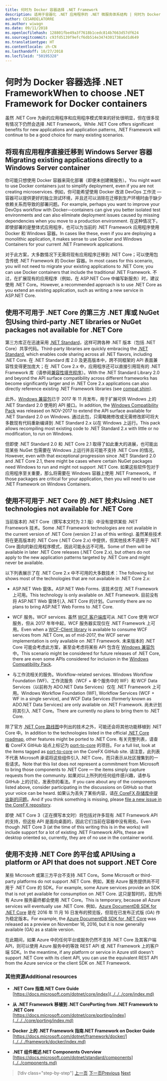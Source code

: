 ```yaml
---
title: 何时为 Docker 容器选择 .NET Framework
description: 适用于容器化 .NET 应用程序的 .NET 微服务体系结构 | 何时为 Docker 容器选择 .NET Framework
author: CESARDELATORRE
ms.author: wiwagn
ms.date: 09/11/2018
ms.openlocfilehash: 128801fbe49a3f7618b1cedc814b7663d57df624
ms.sourcegitcommit: c93fd5139f9efcf6db514e3474301738a6d1d649
ms.translationtype: HT
ms.contentlocale: zh-CN
ms.lasthandoff: 10/27/2018
ms.locfileid: "50195328"
---
```

# <a name="when-to-choose-net-framework-for-docker-containers"></a><span data-ttu-id="e65e0-103">何时为 Docker 容器选择 .NET Framework</span><span class="sxs-lookup"><span data-stu-id="e65e0-103">When to choose .NET Framework for Docker containers</span></span>

<span data-ttu-id="e65e0-104">虽然 .NET Core 为新的应用程序和应用程序模式带来的好处很明显，但在很多现有情况下仍然会选择 .NET Framework。</span><span class="sxs-lookup"><span data-stu-id="e65e0-104">While .NET Core offers significant benefits for new applications and application patterns, .NET Framework will continue to be a good choice for many existing scenarios.</span></span>

## <a name="migrating-existing-applications-directly-to-a-windows-server-container"></a><span data-ttu-id="e65e0-105">将现有应用程序直接迁移到 Windows Server 容器</span><span class="sxs-lookup"><span data-stu-id="e65e0-105">Migrating existing applications directly to a Windows Server container</span></span>

<span data-ttu-id="e65e0-106">你可能只想使用 Docker 容器来简化部署（即便未创建微服务）。</span><span class="sxs-lookup"><span data-stu-id="e65e0-106">You might want to use Docker containers just to simplify deployment, even if you are not creating microservices.</span></span> <span data-ttu-id="e65e0-107">例如，你可能希望使用 Docker 改进 DevOps 工作流 — 容器可以提供更好的独立测试环境，并且还可以消除在迁移到生产环境时由于缺少依赖关系而导致的部署问题。</span><span class="sxs-lookup"><span data-stu-id="e65e0-107">For example, perhaps you want to improve your DevOps workflow with Docker—containers can give you better isolated test environments and can also eliminate deployment issues caused by missing dependencies when you move to a production environment.</span></span> <span data-ttu-id="e65e0-108">在这种情况下，即使部署的是整体式应用程序，也可以为当前的 .NET Framework 应用程序使用 Docker 和 Windows 容器。</span><span class="sxs-lookup"><span data-stu-id="e65e0-108">In cases like these, even if you are deploying a monolithic application, it makes sense to use Docker and Windows Containers for your current .NET Framework applications.</span></span>

<span data-ttu-id="e65e0-109">对于此方案，大多数情况下无需将现有应用程序迁移到 .NET Core；可以使用包含传统 .NET Framework 的 Docker 容器。</span><span class="sxs-lookup"><span data-stu-id="e65e0-109">In most cases for this scenario, you will not need to migrate your existing applications to .NET Core; you can use Docker containers that include the traditional .NET Framework.</span></span> <span data-ttu-id="e65e0-110">不过，在扩展现有的应用程序（例如，在 ASP.NET Core 中编写新服务）时，建议使用 .NET Core。</span><span class="sxs-lookup"><span data-stu-id="e65e0-110">However, a recommended approach is to use .NET Core as you extend an existing application, such as writing a new service in ASP.NET Core.</span></span>

## <a name="using-third-party-net-libraries-or-nuget-packages-not-available-for-net-core"></a><span data-ttu-id="e65e0-111">使用不可用于 .NET Core 的第三方 .NET 库或 NuGet 包</span><span class="sxs-lookup"><span data-stu-id="e65e0-111">Using third-party .NET libraries or NuGet packages not available for .NET Core</span></span>

<span data-ttu-id="e65e0-112">第三方库正在迅速采用 [.NET Standard](../../net-standard.md)，这样可跨各种 .NET 版本（包括 .NET Core）共享代码。</span><span class="sxs-lookup"><span data-stu-id="e65e0-112">Third-party libraries are quickly embracing the [.NET Standard](../../net-standard.md), which enables code sharing across all .NET flavors, including .NET Core.</span></span> <span data-ttu-id="e65e0-113">在 .NET Standard 库 2.0 及更高版本中，跨不同框架的 API 表面兼容性变得更加庞大；在 .NET Core 2.x 中，应用程序还可以直接引用现有的 .NET Framework 库（请参阅[兼容性填充程序](https://github.com/dotnet/standard/blob/master/docs/netstandard-20/README.md#net-framework-461-supporting-net-standard-20)）。</span><span class="sxs-lookup"><span data-stu-id="e65e0-113">With the .NET Standard Library 2.0 and beyond the API surface compatibility across different frameworks has become significantly larger and in .NET Core 2.x applications can also directly reference existing .NET Framework libraries (see [compat shim](https://github.com/dotnet/standard/blob/master/docs/netstandard-20/README.md#net-framework-461-supporting-net-standard-20)).</span></span>

<span data-ttu-id="e65e0-114">此外，[Windows 兼容包](../../../core/porting/windows-compat-pack.md)已于 2017 年 11 月发布，用于扩展可供 Windows 上的 .NET Standard 2.0 使用的 API 接口。</span><span class="sxs-lookup"><span data-stu-id="e65e0-114">In addition, the [Windows Compatibility Pack](../../../core/porting/windows-compat-pack.md) was released on NOV-2017 to extend the API surface available for .NET Standard 2.0 on Windows.</span></span> <span data-ttu-id="e65e0-115">通过此包，只需略微修改或无需修改即可将大多数现有代码重新编译到 .NET Standard 2.x 以在 Windows 上运行。</span><span class="sxs-lookup"><span data-stu-id="e65e0-115">This pack allows recompiling most existing code to .NET Standard 2.x with little or no modification, to run on Windows.</span></span>

<span data-ttu-id="e65e0-116">但即使 .NET Standard 2.0 和 .NET Core 2.1 取得了如此重大的进展，也可能出现某些 NuGet 包需要在 Windows 上运行并且可能不支持 .NET Core 的情况。</span><span class="sxs-lookup"><span data-stu-id="e65e0-116">However, even with that exceptional progression since .NET Standard 2.0 and .NET Core 2.1, there might be cases where certain NuGet packages need Windows to run and might not support .NET Core.</span></span> <span data-ttu-id="e65e0-117">如果这些软件包对于应用程序至关重要，那么将需要在 Windows 容器上使用 .NET Framework。</span><span class="sxs-lookup"><span data-stu-id="e65e0-117">If those packages are critical for your application, then you will need to use .NET Framework on Windows Containers.</span></span>

## <a name="using-net-technologies-not-available-for-net-core"></a><span data-ttu-id="e65e0-118">使用不可用于 .NET Core 的 .NET 技术</span><span class="sxs-lookup"><span data-stu-id="e65e0-118">Using .NET technologies not available for .NET Core</span></span> 

<span data-ttu-id="e65e0-119">当前版本的 .NET Core（撰写本文时为 2.1 版）中没有提供某些 .NET Framework 技术。</span><span class="sxs-lookup"><span data-stu-id="e65e0-119">Some .NET Framework technologies are not available in the current version of .NET Core (version 2.1 as of this writing).</span></span> <span data-ttu-id="e65e0-120">虽然某些技术将在更高版本的 .NET Core (.NET Core 2.x) 中提供，但其他技术不适用于 .NET Core 面向的新应用程序模式，因此可能永远不可用。</span><span class="sxs-lookup"><span data-stu-id="e65e0-120">Some of them will be available in later .NET Core releases (.NET Core 2.x), but others do not apply to the new application patterns targeted by .NET Core and might never be available.</span></span>

<span data-ttu-id="e65e0-121">以下列表展示了在 .NET Core 2.x 中不可用的大多数技术：</span><span class="sxs-lookup"><span data-stu-id="e65e0-121">The following list shows most of the technologies that are not available in .NET Core 2.x:</span></span>

-   <span data-ttu-id="e65e0-122">ASP.NET Web 窗体。</span><span class="sxs-lookup"><span data-stu-id="e65e0-122">ASP.NET Web Forms.</span></span> <span data-ttu-id="e65e0-123">该技术仅在 .NET Framework 上可用。</span><span class="sxs-lookup"><span data-stu-id="e65e0-123">This technology is only available on .NET Framework.</span></span> <span data-ttu-id="e65e0-124">目前没有将 ASP.NET Web 窗体引入 .NET Core 的计划。</span><span class="sxs-lookup"><span data-stu-id="e65e0-124">Currently there are no plans to bring ASP.NET Web Forms to .NET Core.</span></span>

-   <span data-ttu-id="e65e0-125">WCF 服务。</span><span class="sxs-lookup"><span data-stu-id="e65e0-125">WCF services.</span></span> <span data-ttu-id="e65e0-126">虽然 [WCF 客户端库](https://github.com/dotnet/wcf)可从 .NET Core 使用 WCF 服务，但从 2017 年年中起，WCF 服务器实现仅在 .NET Framework 上可用。</span><span class="sxs-lookup"><span data-stu-id="e65e0-126">Even when a [WCF-Client library](https://github.com/dotnet/wcf) is available to consume WCF services from .NET Core, as of mid-2017, the WCF server implementation is only available on .NET Framework.</span></span> <span data-ttu-id="e65e0-127">未来版本的 .NET Core 可能会考虑此方案，甚至会考虑将某些 API 包含在 [Windows 兼容包](../../../core/porting/windows-compat-pack.md)中。</span><span class="sxs-lookup"><span data-stu-id="e65e0-127">This scenario might be considered for future releases of .NET Core, there are even some APIs considered for inclusion in the [Windows Compatibility Pack](../../../core/porting/windows-compat-pack.md).</span></span>

-   <span data-ttu-id="e65e0-128">与工作流相关的服务。</span><span class="sxs-lookup"><span data-stu-id="e65e0-128">Workflow-related services.</span></span> <span data-ttu-id="e65e0-129">Windows Workflow Foundation (WF)、工作流服务（WCF + 单个服务中的 WF）和 WCF Data Services（以前称为 ADO.NET Data Services）仅在 .NET Framework 上可用。</span><span class="sxs-lookup"><span data-stu-id="e65e0-129">Windows Workflow Foundation (WF), Workflow Services (WCF + WF in a single service), and WCF Data Services (formerly known as ADO.NET Data Services) are only available on .NET Framework.</span></span> <span data-ttu-id="e65e0-130">尚未计划将其引入 .NET Core。</span><span class="sxs-lookup"><span data-stu-id="e65e0-130">There are currently no plans to bring them to .NET Core.</span></span>

<span data-ttu-id="e65e0-131">除了官方 [.NET Core 路线图](https://github.com/aspnet/Home/wiki/Roadmap)中列出的技术之外，可能还会将其他功能移植到 .NET Core 中。</span><span class="sxs-lookup"><span data-stu-id="e65e0-131">In addition to the technologies listed in the official [.NET Core roadmap](https://github.com/aspnet/Home/wiki/Roadmap), other features might be ported to .NET Core.</span></span> <span data-ttu-id="e65e0-132">有关完整列表，请查看 CoreFX GitHub 站点上标记为 [port-to-core](https://github.com/dotnet/corefx/issues?q=is%3Aopen+is%3Aissue+label%3Aport-to-core) 的项目。</span><span class="sxs-lookup"><span data-stu-id="e65e0-132">For a full list, look at the items tagged as [port-to-core](https://github.com/dotnet/corefx/issues?q=is%3Aopen+is%3Aissue+label%3Aport-to-core) on the CoreFX GitHub site.</span></span> <span data-ttu-id="e65e0-133">请注意，此列表不代表 Microsoft 承诺将这些组件引入 .NET Core，而只表示从社区搜集到的一些请求。</span><span class="sxs-lookup"><span data-stu-id="e65e0-133">Note that this list does not represent a commitment from Microsoft to bring those components to .NET Core — the items simply capture requests from the community.</span></span> <span data-ttu-id="e65e0-134">如果对以上所列的任何组件感兴趣，请参与 GitHub 上的讨论，发表你的看法。</span><span class="sxs-lookup"><span data-stu-id="e65e0-134">If you care about any of the components listed above, consider participating in the discussions on GitHub so that your voice can be heard.</span></span> <span data-ttu-id="e65e0-135">如果认为丢失了某些内容，请[在 CoreFX 存储库中提出新的问题](https://github.com/dotnet/corefx/issues/new)。</span><span class="sxs-lookup"><span data-stu-id="e65e0-135">And if you think something is missing, please [file a new issue in the CoreFX repository](https://github.com/dotnet/corefx/issues/new).</span></span>

<span data-ttu-id="e65e0-136">即使 .NET Core 3（正在撰写本文时）将包括对许多现有 .NET Framework API 的支持，但这些 API 是面向桌面的，因此它们当前在容器中没有用处。</span><span class="sxs-lookup"><span data-stu-id="e65e0-136">Even though .NET Core 3 (at the time of this writing this is in the works) will include support for a lot of existing .NET Framework APIs, these are desktop oriented so, currently, they are of no use in the container world.</span></span>

## <a name="using-a-platform-or-api-that-does-not-support-net-core"></a><span data-ttu-id="e65e0-137">使用不支持 .NET Core 的平台或 API</span><span class="sxs-lookup"><span data-stu-id="e65e0-137">Using a platform or API that does not support .NET Core</span></span>

<span data-ttu-id="e65e0-138">某些 Microsoft 或第三方平台不支持 .NET Core。</span><span class="sxs-lookup"><span data-stu-id="e65e0-138">Some Microsoft or third-party platforms do not support .NET Core.</span></span> <span data-ttu-id="e65e0-139">例如，某些 Azure 服务提供尚不可用于 .NET Core 的 SDK。</span><span class="sxs-lookup"><span data-stu-id="e65e0-139">For example, some Azure services provide an SDK that is not yet available for consumption on .NET Core.</span></span> <span data-ttu-id="e65e0-140">这只是暂时的，因为所有 Azure 服务最终都会使用 .NET Core。</span><span class="sxs-lookup"><span data-stu-id="e65e0-140">This is temporary, because all Azure services will eventually use .NET Core.</span></span> <span data-ttu-id="e65e0-141">例如，[Azure DocumentDB SDK for .NET Core](https://www.nuget.org/packages/Microsoft.Azure.DocumentDB.Core/1.2.1) 是在 2016 年 11 月 16 日发布的预览版，但现在已发布正式版 (GA) 作为稳定版本。</span><span class="sxs-lookup"><span data-stu-id="e65e0-141">For example, the [Azure DocumentDB SDK for .NET Core](https://www.nuget.org/packages/Microsoft.Azure.DocumentDB.Core/1.2.1) was released as a preview on November 16, 2016, but it is now generally available (GA) as a stable version.</span></span>

<span data-ttu-id="e65e0-142">在此期间，如果 Azure 中的任何平台或服务仍然不支持 .NET Core 及其客户端 API，则可以使用 Azure 服务中的等效 REST API 或 .NET Framework 上的客户端 SDK。</span><span class="sxs-lookup"><span data-stu-id="e65e0-142">In the meantime, if any platform or service in Azure still doesn't support .NET Core with its client API, you can use the equivalent REST API from the Azure service or the client SDK on .NET Framework.</span></span>

### <a name="additional-resources"></a><span data-ttu-id="e65e0-143">其他资源</span><span class="sxs-lookup"><span data-stu-id="e65e0-143">Additional resources</span></span>

-   <span data-ttu-id="e65e0-144">**.NET Core 指南**</span><span class="sxs-lookup"><span data-stu-id="e65e0-144">**.NET Core Guide**</span></span>  
    [https://docs.microsoft.com/dotnet/core/index](../../../core/index.md)

-   <span data-ttu-id="e65e0-145">**从 .NET Framework 移植到 .NET Core**</span><span class="sxs-lookup"><span data-stu-id="e65e0-145">**Porting from .NET Framework to .NET Core**</span></span>  
    [https://docs.microsoft.com/dotnet/core/porting/index](../../../core/porting/index.md)

-   <span data-ttu-id="e65e0-146">**Docker 上的 .NET Framework 指南**</span><span class="sxs-lookup"><span data-stu-id="e65e0-146">**.NET Framework on Docker Guide**</span></span>  
    [https://docs.microsoft.com/dotnet/framework/docker/](../../../framework/docker/index.md)

-   <span data-ttu-id="e65e0-147">**.NET 组件概述**</span><span class="sxs-lookup"><span data-stu-id="e65e0-147">**.NET Components Overview**</span></span>  
    [https://docs.microsoft.com/dotnet/standard/components](../../components.md)




>[!div class="step-by-step"]
<span data-ttu-id="e65e0-148">[上一页](net-core-container-scenarios.md)
[下一页](container-framework-choice-factors.md)</span><span class="sxs-lookup"><span data-stu-id="e65e0-148">[Previous](net-core-container-scenarios.md)
[Next](container-framework-choice-factors.md)</span></span>
